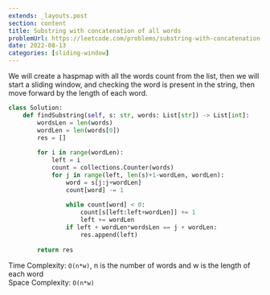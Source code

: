 ```yaml
---
extends: _layouts.post
section: content
title: Substring with concatenation of all words
problemUrl: https://leetcode.com/problems/substring-with-concatenation-of-all-words/
date: 2022-08-13
categories: [sliding-window]
---
```


We will create a haspmap with all the words count from the list, then we will start a sliding window, and checking the word is present in the string, then move forward by the length of each word.

```python
class Solution:
    def findSubstring(self, s: str, words: List[str]) -> List[int]:
        wordsLen = len(words)
        wordLen = len(words[0])
        res = []
        
        for i in range(wordLen):
            left = i
            count = collections.Counter(words)
            for j in range(left, len(s)+1-wordLen, wordLen):
                word = s[j:j+wordLen]
                count[word] -= 1
                
                while count[word] < 0:
                    count[s[left:left+wordLen]] += 1
                    left += wordLen
                if left + wordLen*wordsLen == j + wordLen:
                    res.append(left)
        
        return res
```

Time Complexity: `O(n*w)`, n is the number of words and w is the length of each word <br/>
Space Complexity: `O(n*w)`